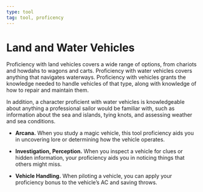 ```yaml
---
type: tool
tag: tool, proficency 
---
```

# Land and Water Vehicles

Proficiency with land vehicles covers a wide range of options, from chariots and howdahs to wagons and carts. Proficiency with water vehicles covers anything that navigates waterways. Proficiency with vehicles grants the knowledge needed to handle vehicles of that type, along with knowledge of how to repair and maintain them.

In addition, a character proficient with water vehicles is knowledgeable about anything a professional sailor would be familiar with, such as information about the sea and islands, tying knots, and assessing weather and sea conditions.

- **Arcana.** When you study a magic vehicle, this tool proficiency aids you in uncovering lore or determining how the vehicle operates.  

- **Investigation, Perception.** When you inspect a vehicle for clues or hidden information, your proficiency aids you in noticing things that others might miss.  

- **Vehicle Handling.** When piloting a vehicle, you can apply your proficiency bonus to the vehicle’s AC and saving throws.


